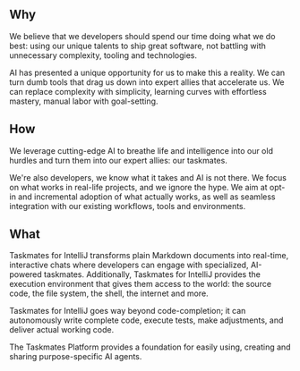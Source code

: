 ## Why

We believe that we developers should spend our time doing what we do best: using our unique talents to ship great software, not battling with unnecessary complexity, tooling and technologies.

AI has presented a unique opportunity for us to make this a reality. We can turn dumb tools that drag us down into expert allies that accelerate us. We can replace complexity with simplicity, learning curves with effortless mastery, manual labor with goal-setting.

## How

We leverage cutting-edge AI to breathe life and intelligence into our old hurdles and turn them into our expert allies: our taskmates.

We're also developers, we know what it takes and AI is not there. We focus on what works in real-life projects, and we ignore the hype. We aim at opt-in and incremental adoption of what actually works, as well as seamless integration with our existing workflows, tools and environments.

## What

Taskmates for IntelliJ transforms plain Markdown documents into real-time, interactive chats where developers can engage with specialized, AI-powered taskmates. Additionally, Taskmates for IntelliJ provides the execution environment that gives them access to the world: the source code, the file system, the shell, the internet and more.

Taskmates for IntelliJ goes way beyond code-completion; it can autonomously write complete code, execute tests, make adjustments, and deliver actual working code.

The Taskmates Platform provides a foundation for easily using, creating and sharing purpose-specific AI agents.

